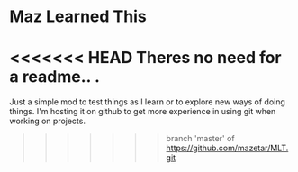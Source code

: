 Maz Learned This
===

<<<<<<< HEAD
Theres no need for a readme..  . 
=======
Just a simple mod to test things as I learn or to explore new ways of doing things.
I'm hosting it on github to get more experience in using git when working on projects.
>>>>>>> branch 'master' of https://github.com/mazetar/MLT.git
